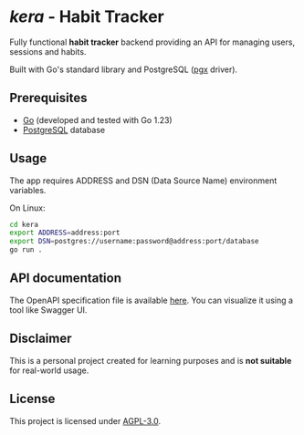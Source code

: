 # ***kera*** - Habit Tracker

Fully functional **habit tracker** backend providing an API for managing users, sessions and habits.

Built with Go's standard library and PostgreSQL ([pgx](https://github.com/jackc/pgx) driver).

## Prerequisites

- [Go](https://go.dev) (developed and tested with Go 1.23)
- [PostgreSQL](https://www.postgresql.org/) database

## Usage

The app requires ADDRESS and DSN (Data Source Name) environment variables.

On Linux:
```bash
cd kera
export ADDRESS=address:port
export DSN=postgres://username:password@address:port/database
go run .
```

## API documentation

The OpenAPI specification file is available [here](./openapi.yaml).
You can visualize it using a tool like Swagger UI.

## Disclaimer

This is a personal project created for learning purposes and is **not suitable** for real-world usage.

## License

This project is licensed under [AGPL-3.0](./LICENSE).

